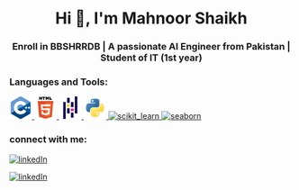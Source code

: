 <h1 align="center">Hi 👋, I'm Mahnoor Shaikh</h1>
<h3 align="center">Enroll in BBSHRRDB | A passionate AI Engineer from Pakistan | Student of IT (1st year)</h3>
<h3 align="left">Languages and Tools:</h3>
<p align="left"> <a href="https://www.w3schools.com/cpp/" target="_blank" rel="noreferrer"> <img src="https://raw.githubusercontent.com/devicons/devicon/master/icons/cplusplus/cplusplus-original.svg" alt="cplusplus" width="40" height="40"/> </a> <a href="https://www.w3.org/html/" target="_blank" rel="noreferrer"> <img src="https://raw.githubusercontent.com/devicons/devicon/master/icons/html5/html5-original-wordmark.svg" alt="html5" width="40" height="40"/> </a> <a href="https://pandas.pydata.org/" target="_blank" rel="noreferrer"> <img src="https://raw.githubusercontent.com/devicons/devicon/2ae2a900d2f041da66e950e4d48052658d850630/icons/pandas/pandas-original.svg" alt="pandas" width="40" height="40"/> </a> <a href="https://www.python.org" target="_blank" rel="noreferrer"> <img src="https://raw.githubusercontent.com/devicons/devicon/master/icons/python/python-original.svg" alt="python" width="40" height="40"/> </a> <a href="https://scikit-learn.org/" target="_blank" rel="noreferrer"> <img src="https://upload.wikimedia.org/wikipedia/commons/0/05/Scikit_learn_logo_small.svg" alt="scikit_learn" width="40" height="40"/> </a> <a href="https://seaborn.pydata.org/" target="_blank" rel="noreferrer"> <img src="https://seaborn.pydata.org/_images/logo-mark-lightbg.svg" alt="seaborn" width="40" height="40"/> </a> </p>
<h3 align="left">connect with me:</h3> 
<p align="left"><a href="https://www.linkedin.com/in/mahnoor-shaikh-aa89ba38a/" target="_blank" rel="noreferrer"><img src="https://upload.wikimedia.org/wikipedia/commons/thumb/0/01/LinkedIn_Logo.svg/640px-LinkedIn_Logo.svg.png" alt="linkedIn" width="40" height="40"/></a>
<p align="left"><a href="https://medium.com/@manoshaikh077" target="_blank" rel="noreferrer"><img src="https://miro.medium.com/v2/resize:fit:1200/0*K79yRSwdXz2Ll2tP.png" alt="linkedIn" width="40" height="40"/></a>
